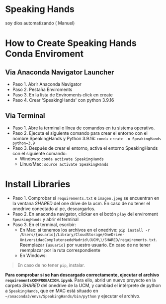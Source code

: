 # Speaking Hands
soy dios automatizando ( Manuel)

# How to Create Speaking Hands Conda Enviroment

## Via Anaconda Navigator Launcher

* Paso 1. Abrir Anaconda Navigator
* Paso 2. Pestaña Enviroments
* Paso 3. En la lista de Enviroments click en create
* Paso 4. Crear 'SpeakingHands' con python 3.9.16

## Via Terminal

* Paso 1. Abre la terminal o línea de comandos en tu sistema operativo.
* Paso 2. Ejecuta el siguiente comando para crear el entorno con el nombre SpeakingHands y Python 3.9.16: `conda create -n SpeakingHands python=3.9`
* Paso 3. Después de crear el entorno, activa el entorno SpeakingHands con el siguiente comando:
  * Windows: `conda activate SpeakingHands`
  * Linux/Mac: `source activate SpeakingHands`

# Install Libraries

* Paso 1. Comprobar si `requirements.txt` e `imagen.jpeg` se encuentran en la ventana *SHARED*  del one drive de la ucm. En caso de no tener el onedrive conectado al pc, descargarlos.
* Paso 2. En anaconda navigator, clickar en el botón `play` del enviroment `SpeakingHands` y abrir el terminal
* Paso 3. En el terminal, escribir:
    * En Mac: si tenemos los archivos en el onedrive: `pip install -r /Users/{usuario}/Library/CloudStorage/OneDrive-UniversidadComplutensedeMadrid\(UCM\)/SHARED/requirements.txt`. Reemplazar `{usuario}` por vuestro usuario. En caso de no tener reemplazar por la ruta correspondiente
    * En Windows: 


> En caso de no tener `pip`, instalar.

**Para comprobar si se han descargado correctamente, ejecutar el archivo `requirementsCOMPROBACION.ipynb`**. Para ello, abrid un nuevo proyecto en la carpeta *SHARED* del onedrive de la UCM, y cambiad el intérprete de python a `SpeakingHands`, que en MAC está situado en `~/anaconda3/envs/SpeakingHands/bin/python` y ejecutar el archivo.




  
